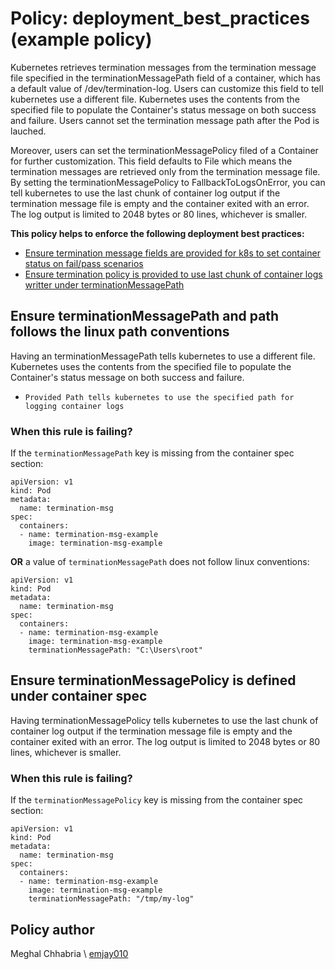 # Policy: deployment_best_practices (example policy)

Kubernetes retrieves termination messages from the termination message file specified in the terminationMessagePath field of a container, which has a default value of /dev/termination-log. Users can customize this field to tell kubernetes use a different file. Kubernetes uses the contents from the specified file to populate the Container's status message on both success and failure. Users cannot set the termination message path after the Pod is lauched.

Moreover, users can set the terminationMessagePolicy filed of a Container for further customization. This field defaults to File which means the termination messages are retrieved only from the termination message file. By setting the terminationMessagePolicy to FallbackToLogsOnError, you can tell kubernetes to use the last chunk of container log output if the termination message file is empty and the container exited with an error. The log output is limited to 2048 bytes or 80 lines, whichever is smaller.

**This policy helps to enforce the following deployment best practices:**

- [Ensure termination message fields are provided for k8s to set container status on fail/pass scenarios](#Ensure-termination-message-fields-are-provided-for-k8s=-to-set-container-status-on-fail/pass-scenarios)
- [Ensure termination policy is provided to use last chunk of container logs writter under terminationMessagePath](#Ensure-termination-policy-is-provided-to-use-last-chunk-of-container-logs-writter-under-terminationMessagePath)

## Ensure terminationMessagePath and path follows the linux path conventions

Having an terminationMessagePath tells kubernetes to use a different file. Kubernetes uses the contents from the specified file to populate the Container's status message on both success and failure.

- `Provided Path tells kubernetes to use the specified path for logging container logs`

### When this rule is failing?

If the `terminationMessagePath` key is missing from the container spec section:

```
apiVersion: v1
kind: Pod
metadata:
  name: termination-msg
spec:
  containers:
  - name: termination-msg-example
    image: termination-msg-example
```

**OR** a value of `terminationMessagePath` does not follow linux conventions:

```
apiVersion: v1
kind: Pod
metadata:
  name: termination-msg
spec:
  containers:
  - name: termination-msg-example
    image: termination-msg-example
    terminationMessagePath: "C:\Users\root"
```

## Ensure terminationMessagePolicy is defined under container spec

Having terminationMessagePolicy tells kubernetes to use the last chunk of container log output if the termination message file is empty and the container exited with an error. The log output is limited to 2048 bytes or 80 lines, whichever is smaller.

### When this rule is failing?

If the `terminationMessagePolicy` key is missing from the container spec section:

```
apiVersion: v1
kind: Pod
metadata:
  name: termination-msg
spec:
  containers:
  - name: termination-msg-example
    image: termination-msg-example
    terminationMessagePath: "/tmp/my-log"
```

## Policy author

Meghal Chhabria \\ [emjay010](https://github.com/emjay010)
